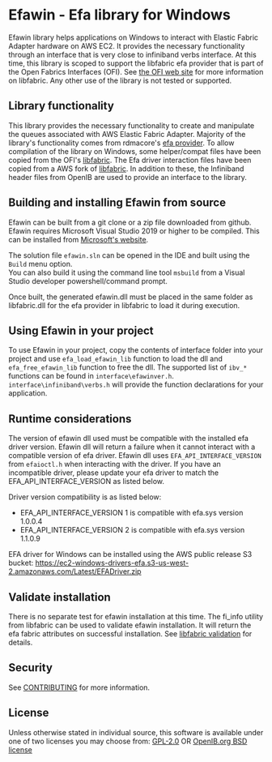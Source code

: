 # Efawin - Efa library for Windows

Efawin library helps applications on Windows to interact with Elastic Fabric Adapter hardware on AWS EC2.
It provides the necessary functionality through an interface that is very close to 
infiniband verbs interface. At this time, this library is scoped to support the libfabric
efa provider that is part of the Open Fabrics Interfaces (OFI). See 
[the OFI web site](http://libfabric.org) for more information on libfabric.  Any other use of the library is not tested or supported.

## Library functionality

This library provides the necessary functionality to create and manipulate the queues associated with AWS Elastic Fabric Adapter. Majority of the library's functionality comes from rdmacore's [efa provider](https://github.com/linux-rdma/rdma-core/tree/master/providers/efa). 
To allow compilation of the library on Windows, some helper/compat files have been copied from the OFI's [libfabric](https://github.com/ofiwg/libfabric).
The Efa driver interaction files have been copied from a AWS fork of [libfabric](https://github.com/aws/libfabric/tree/v1.9.x-cdi).
In addition to these, the Infiniband header files from OpenIB are used to provide an interface to the library.

## Building and installing Efawin from source

Efawin can be built from a git clone or a zip file downloaded from github.
Efawin requires Microsoft Visual Studio 2019 or higher to be compiled. This can be installed from 
[Microsoft's website](https://visualstudio.microsoft.com/downloads/).

The solution file `efawin.sln` can be opened in the IDE and built using the `Build` menu option.  
You can also build it using the command line tool `msbuild` from a Visual Studio developer 
powershell/command prompt.

Once built, the generated efawin.dll must be placed in the same folder as libfabric.dll for the
efa provider in libfabric to load it during execution.

## Using Efawin in your project

To use Efawin in your project, copy the contents of interface folder into your project and use `efa_load_efawin_lib` function to load the dll and `efa_free_efawin_lib` function to free the dll.  The supported list of `ibv_*` functions can be found in `interface\efawinver.h`. `interface\infiniband\verbs.h` will provide the function declarations for your application.

## Runtime considerations

The version of efawin dll used must be compatible with the installed efa driver version.  Efawin dll will return a failure when it cannot interact with a compatible version of efa driver.
Efawin dll uses `EFA_API_INTERFACE_VERSION` from `efaioctl.h` when interacting with the driver.
If you have an incompatible driver, please update your efa driver to match the EFA_API_INTERFACE_VERSION as listed below.

Driver version compatibility is as listed below:
- EFA_API_INTERFACE_VERSION 1 is compatible with efa.sys version 1.0.0.4
- EFA_API_INTERFACE_VERSION 2 is compatible with efa.sys version 1.1.0.9

EFA driver for Windows can be installed using the AWS public release S3 bucket: https://ec2-windows-drivers-efa.s3-us-west-2.amazonaws.com/Latest/EFADriver.zip

## Validate installation

There is no separate test for efawin installation at this time.
The fi_info utility from libfabric can be used to validate efawin installation.  It will return the efa fabric attributes on successful installation.
See [libfabric validation](https://github.com/ofiwg/libfabric#validate-installation) for details.

## Security

See [CONTRIBUTING](CONTRIBUTING.md#security-issue-notifications) for more information.

## License

Unless otherwise stated in individual source, this software is available under one of two licenses you may choose from: [GPL-2.0](LICENSE-GPL-2.0) OR
[OpenIB.org BSD license](LICENSE-Linux-OpenIB)
